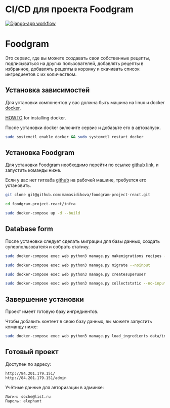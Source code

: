 # CI/CD для проекта Foodgram

[![Django-app workflow](https://github.com/DeffronMax/foodgram-project-react/actions/workflows/main.yml/badge.svg)](https://github.com/DeffronMax/foodgram-project-react/actions/workflows/main.yml)

# Foodgram
Это сервис, где вы можете создавать свои собственные рецепты, подписываться на других пользователей, добавлять рецепты в избранное, добавлять рецепты в корзину и скачивать список ингредиентов с их количеством.

## Установка зависимостей
Для установки компонентов у вас должна быть машина на linux и docker [docker](https://www.docker.com/).

[HOWTO](https://docs.docker.com/engine/install/) for installing docker.

После установки docker включите сервис и добавьте его в автозапуск.

```bash
sudo systemctl enable docker && sudo systemctl restart docker
```

## Установка Foodgram

Для установки Foodgram необходимо перейти по ссылке [github link](git@github.com:mamasidikova/foodgram-project-react.git), и запустить команды ниже.

Если у вас нет гитхаба [github](https://git-scm.com/book/en/v2/Getting-Started-Installing-Git) на рабочей машине, требуется его установить.

```bash
git clone git@github.com:mamasidikova/foodgram-project-react.git

cd foodgram-project-react/infra

sudo docker-compose up -d --build
```

## Database form

После установки следует сделать миграции для базы данных, создать суперпользователя и собрать статику.

```bash
sudo docker-compose exec web python3 manage.py makemigrations recipes --noinput

sudo docker-compose exec web python3 manage.py migrate --noinput

sudo docker-compose exec web python3 manage.py createsuperuser

sudo docker-compose exec web python3 manage.py collectstatic --no-input
```

## Завершение установки

Проект имеет готовую базу ингредиентов.

Чтобы добавить контент в свою базу данных, вы можете запустить команду ниже:

```bash
sudo docker-compose exec web python3 manage.py load_ingredients data/ingredients.json
```
## Готовый проект

Доступен по адресу: 
```
http://84.201.179.151/
http://84.201.179.151/admin
```
Учётные данные для авторизации в админке:
```
Логин: soche@list.ru
Пароль: elephant
```
